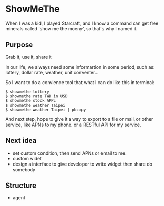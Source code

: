 ShowMeThe
=========

When I was a kid, I played Starcraft, and I know a command can get free minerals called 'show me the moeny', so that's why I named it.


## Purpose

Grab it, use it, share it

In our life, we always need some informartion in some period, such as: lottery, dollar rate, weather, unit conventer...

So I want to do a convience tool that what I can do like this in terminal:

```
$ showmethe lottery
$ showmethe rate TWD in USD
$ showmethe stock APPL
$ showmethe weather Taipei
$ showmethe weather Taipei | pbcopy
```

And next step, hope to give it a way to export to a file or mail, or other service, like APNs to my phone. or a RESTful API for my service.

## Next idea

- set custom condition, then send APNs or email to me.
- custom widet
- design a interface to give developer to write widget then share do somebody


## Structure

- agent
